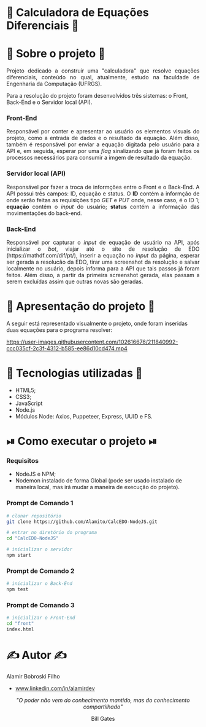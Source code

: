 # 🧮 Calculadora de Equações Diferenciais 🧮

# 📜 Sobre o projeto 📜

<p align="justify"> 
Projeto dedicado a construir uma "calculadora" que resolve equações diferenciais, conteúdo no qual, atualmente, estudo na faculdade de Engenharia da Computação (UFRGS).

Para a resolução do projeto foram desenvolvidos três sistemas: o Front, Back-End e o Servidor local (API).
</p>

### Front-End
<p align="justify"> 
Responsável por conter e apresentar ao usuário os elementos visuais do projeto, como a entrada de dados e o resultado da equação. Além disso, também é responsável por enviar a equação digitada pelo usuário para a API e, em seguida, esperar por uma <em>flag</em> sinalizando que já foram feitos os processos necessários para consumir a imgem de resultado da equação.
</p>

### Servidor local (API)
<p align="justify"> 
Responsável por fazer a troca de informções entre o Front e o Back-End. A API possui três campos: ID, equação e status. O <b>ID</b> contém a informção de onde serão feitas as requisições tipo <em>GET</em> e <em>PUT</em> onde, nesse caso, é o ID 1; <b>equação</b> contém o <em>input</em> do usuário; <b>status</b> contém a informação das movimentações do back-end.
</p>

### Back-End
<p align="justify"> 
Responsável por capturar o <em>input</em> de equação de usuário na API, após inicializar o <em>bot</em>, viajar até o site de resolução de EDO (https://mathdf.com/dif/pt/), inserir a equação no <em>input</em> da página, esperar ser gerada a resolucão da EDO, tirar uma screenshot da resolução e salvar localmente no usuário, depois informa para a API que tais passos já foram feitos. Além disso, a partir da primeira screenshot gerada, elas passam a serem excluídas assim que outras novas são geradas.
</p>

# 🎥 Apresentação do projeto 🎥

A seguir está representado visualmente o projeto, onde foram inseridas duas equações para o programa resolver:

https://user-images.githubusercontent.com/102616676/211840992-ccc035cf-2c3f-4312-b585-ee86d10cd474.mp4

# 🧬 Tecnologias utilizadas 🧬

- HTML5;
- CSS3;
- JavaScript
- Node.js
- Módulos Node: Axios, Puppeteer, Express, UUID e FS.

# ⏯ Como executar o projeto ⏯

### Requisitos

- NodeJS e NPM;
- Nodemon instalado de forma Global (pode ser usado instalado de maneira local, mas irá mudar a maneira de execução do projeto).

### Prompt de Comando 1
```bash
# clonar repositório
git clone https://github.com/Alamito/CalcEDO-NodeJS.git

# entrar no diretório do programa
cd "CalcEDO-NodeJS"

# inicializar o servidor
npm start
```

### Prompt de Comando 2
```bash
# inicializar o Back-End
npm test
```

### Prompt de Comando 3
```bash
# inicializar o Front-End
cd "front"
index.html
```

# ✍️ Autor ✍️
Alamir Bobroski Filho 
- www.linkedin.com/in/alamirdev

<p align = "center"><em>"O poder não vem do conhecimento mantido, mas do conhecimento compartilhado"</em></p> <p align = "center">Bill Gates</p>
